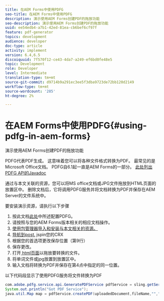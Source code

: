 ```yaml
---
title: 在AEM Forms中使用PDFG
seo-title: 在AEM Forms中使用PDFG
description: 演示使用AEM Forms创建PDF的拖放功能
seo-description: 演示使用AEM Forms创建PDF的拖放功能
uuid: ee54edb4-a7b1-42ed-81ea-cb6bef6cf97f
feature: pdf-generator
topics: development
audience: developer
doc-type: article
activity: implement
version: 6.4,6.5
discoiquuid: 7f570f12-ce43-4da7-a249-ef6bd0fe48e5
topic: Development
role: Developer
level: Intermediate
translation-type: tm+mt
source-git-commit: d9714b9a291ec3ee5f3dba9723de72bb120d2149
workflow-type: tm+mt
source-wordcount: '285'
ht-degree: 2%

---
```



# 在AEM Forms中使用PDFG{#using-pdfg-in-aem-forms}

演示使用AEM Forms创建PDF的拖放功能

PDFG代表PDF生成。 这意味着您可以将各种文件格式转换为PDF。 最常见的是Microsoft Office文档。 PDFG自6.1起一直是AEM Forms的一部分。
[此处列出PDFG API的Javadoc](https://helpx.adobe.com/experience-manager/6-3/forms/using/aem-document-services-programmatically.html#PDFGeneratorService)

通过与本文关联的资源，您可以将MS office文档或JPG文件拖放到HTML页面的放置区中。 删除文档后，它将调用PDFG服务并将文档转换为PDF并保存在AEM Server的文件系统中。

要安装演示资源，请执行以下步骤

1. 按此文档[此处](https://helpx.adobe.com/cn/experience-manager/6-4/forms/using/install-configure-pdf-generator.html)中所述配置PDFG。
1. 请按照与您的AEM Forms版本相关的相应文档操作。
1. [使用包管理器导入和安装与本文相关的资源。](assets/createpdfgdemov2.zip)
1. [导航到post.](http://localhost:4502/apps/AemFormsSamples/components/createPDF/POST.jsp) jspin您的CRX
1. 根据您的首选项更改保存位置（第9行）
1. 保存更改。
1. 打开[ html页面](http://localhost:4502/content/DocumentServices/CreatePDFG.html)以拖放要转换的文件。
1. 将单词文件或jpg放置到放置区中。
1. 输入文档将转换为PDF并保存在第4点中指定的同一位置。

以下代码段显示了使用PDFG服务将文件转换为PDF

```java
com.adobe.pdfg.service.api.GeneratePDFService pdfService = sling.getService(com.adobe.pdfg.service.api.GeneratePDFService.class);
System.out.println("Got PDF Service");
java.util.Map map = pdfService.createPDF(uploadedDocument,fileName,"","Standard","No Security", null, null);
```


